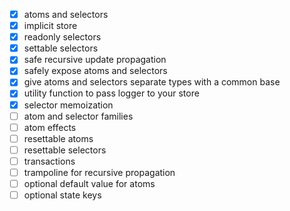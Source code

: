 - [x] atoms and selectors
- [x] implicit store
- [x] readonly selectors
- [x] settable selectors
- [x] safe recursive update propagation
- [x] safely expose atoms and selectors
- [x] give atoms and selectors separate types with a common base
- [x] utility function to pass logger to your store
- [x] selector memoization
- [ ] atom and selector families
- [ ] atom effects
- [ ] resettable atoms
- [ ] resettable selectors
- [ ] transactions
- [ ] trampoline for recursive propagation
- [ ] optional default value for atoms
- [ ] optional state keys